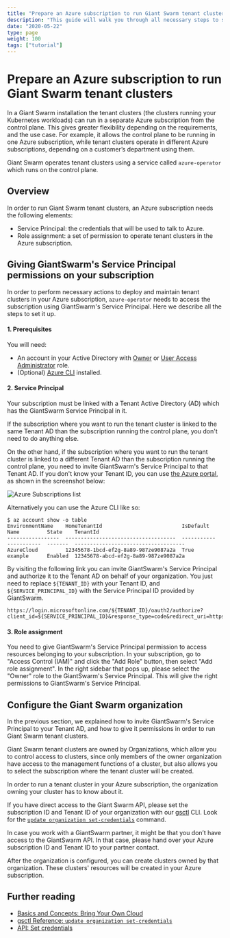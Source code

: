 ```yaml
---
title: "Prepare an Azure subscription to run Giant Swarm tenant clusters"
description: "This guide will walk you through all necessary steps to set up an Azure subscription for operating Giant Swarm tenant clusters."
date: "2020-05-22"
type: page
weight: 100
tags: ["tutorial"]
---
```


# Prepare an Azure subscription to run Giant Swarm tenant clusters

In a Giant Swarm installation the tenant clusters (the clusters running your Kubernetes workloads) can run in a separate
Azure subscription from the control plane.
This gives greater flexibility depending on the requirements, and the use case.
For example, it allows the control plane to be running in one Azure subscription, while tenant clusters operate in
different Azure subscriptions, depending on a customer’s department using them.

Giant Swarm operates tenant clusters using a service called `azure-operator` which runs on the control plane.

## Overview

In order to run Giant Swarm tenant clusters, an Azure subscription needs the following elements:

- Service Principal: the credentials that will be used to talk to Azure.
- Role assignment: a set of permission to operate tenant clusters in the Azure subscription.

## Giving GiantSwarm's Service Principal permissions on your subscription

In order to perform necessary actions to deploy and maintain tenant clusters in your Azure subscription,
`azure-operator` needs to access the subscription using GiantSwarm's Service Principal.
Here we describe all the steps to set it up.

#### 1. Prerequisites

You will need:

- An account in your Active Directory with [Owner](https://docs.microsoft.com/en-us/azure/role-based-access-control/built-in-roles#owner) or [User Access Administrator](https://docs.microsoft.com/en-us/azure/role-based-access-control/built-in-roles#user-access-administrator) role.
- (Optional) [Azure CLI](https://docs.microsoft.com/en-us/cli/azure/install-azure-cli) installed.

#### 2. Service Principal

Your subscription must be linked with a Tenant Active Directory (AD) which has the GiantSwarm Service Principal in it.

If the subscription where you want to run the tenant cluster is linked to the same Tenant AD than the subscription running the control plane,
you don't need to do anything else.

On the other hand, if the subscription where you want to run the tenant cluster is linked to a different Tenant AD than
the subscription running the control plane, you need to invite GiantSwarm's Service Principal to that Tenant AD.
If you don't know your Tenant ID, you can use [the Azure portal](https://portal.azure.com/#blade/Microsoft_AAD_IAM/ActiveDirectoryMenuBlade),
as shown in the screenshot below:

![Azure Subscriptions list](/img/azure-subscriptions-list.png)

Alternatively you can use the Azure CLI like so:

```nohighligh
$ az account show -o table
EnvironmentName    HomeTenantId                          IsDefault    Name         State    TenantId
-----------------  ------------------------------------  -----------  -----------  -------  ------------------------------------
AzureCloud         12345678-1bcd-ef2g-8a89-987ze9087a2a  True         example      Enabled  12345678-abcd-ef2g-8a89-987ze9087a2a
```

By visiting the following link you can invite GiantSwarm's Service Principal and authorize it to the Tenant AD on behalf of your organization.
You just need to replace `${TENANT_ID}` with your Tenant ID, and `${SERVICE_PRINCIPAL_ID}` with the Service Principal ID provided by GiantSwarm.

```
https://login.microsoftonline.com/${TENANT_ID}/oauth2/authorize?client_id=${SERVICE_PRINCIPAL_ID}&response_type=code&redirect_uri=https%3A%2F%2Fwww.microsoft.com%2F
```

#### 3. Role assignment

You need to give GiantSwarm's Service Principal permission to access resources belonging to your subscription.
In your subscription, go to "Access Control (IAM)" and click the "Add Role" button, then select "Add role assignment".
In the right sidebar that pops up, please select the "Owner" role to the GiantSwarm's Service Principal.
This will give the right permissions to GiantSwarm's Service Principal.


## Configure the Giant Swarm organization

In the previous section, we explained how to invite GiantSwarm's Service Principal to your Tenant AD,
and how to give it permissions in order to run Giant Swarm tenant clusters.

Giant Swarm tenant clusters are owned by Organizations, which allow you to control access to clusters,
since only members of the owner organization have access to the management functions of a cluster,
but also allows you to select the subscription where the tenant cluster will be created.

In order to run a tenant cluster in your Azure subscription, the organization owning your cluster has to know about it.

If you have direct access to the Giant Swarm API, please set the subscription ID and Tenant ID of your organization with our [gsctl](/reference/gsctl/) CLI.
Look for the [`update organization set-credentials`](/reference/gsctl/update-org-set-credentials/#azure) command.

In case you work with a GiantSwarm partner, it might be that you don’t have access to the GiantSwarm API.
In that case, please hand over your Azure subscription ID and Tenant ID to your partner contact.

After the organization is configured, you can create clusters owned by that organization.
These clusters' resources will be created in your Azure subscription.

## Further reading

- [Basics and Concepts: Bring Your Own Cloud](/basics/byoc/)
- [gsctl Reference: `update organization set-credentials`](/reference/gsctl/update-org-set-credentials/)
- [API: Set credentials](https://docs.giantswarm.io/api/#operation/addCredentials)
